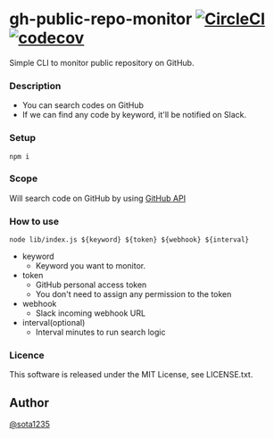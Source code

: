gh-public-repo-monitor [![CircleCI](https://circleci.com/gh/sota1235/gh-public-repository-monitor.svg?style=svg)](https://circleci.com/gh/sota1235/gh-public-repository-monitor) [![codecov](https://codecov.io/gh/sota1235/gh-public-repository-monitor/branch/master/graph/badge.svg)](https://codecov.io/gh/sota1235/gh-public-repository-monitor)
====

Simple CLI to monitor public repository on GitHub.

### Description

- You can search codes on GitHub
- If we can find any code by keyword, it'll be notified on Slack.

### Setup

```
npm i
```

### Scope

Will search code on GitHub by using [GitHub API](https://developer.github.com/v3/search/#search-code)

### How to use

```
node lib/index.js ${keyword} ${token} ${webhook} ${interval}
```

- keyword
    - Keyword you want to monitor.
- token
    - GitHub personal access token
    - You don't need to assign any permission to the token
- webhook
    - Slack incoming webhook URL
- interval(optional)
    - Interval minutes to run search logic

### Licence

This software is released under the MIT License, see LICENSE.txt.

## Author

[@sota1235](https://github.com/sota1235)

